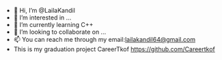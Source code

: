 - 👋 Hi, I’m @LailaKandil
- 👀 I’m interested in ...
- 🌱 I’m currently learning C++
- 💞️ I’m looking to collaborate on ...
- 📫 You can reach me through my email:lailakandil64@gmail.com
- This is my graduation project CareerTkof
https://github.com/Careertkof
<!---
LailaKandil/LailaKandil is a ✨ special ✨ repository because its `README.md` (this file) appears on your GitHub profile.
You can click the Preview link to take a look at your changes.
--->
